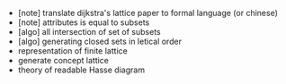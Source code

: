 - [note] translate dijkstra's lattice paper to formal language (or chinese)
- [note] attributes is equal to subsets
- [algo] all intersection of set of subsets
- [algo] generating closed sets in letical order
- representation of finite lattice
- generate concept lattice
- theory of readable Hasse diagram
